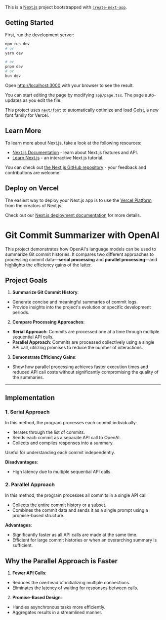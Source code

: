 This is a [Next.js](https://nextjs.org) project bootstrapped with [`create-next-app`](https://nextjs.org/docs/app/api-reference/cli/create-next-app).

## Getting Started

First, run the development server:

```bash
npm run dev
# or
yarn dev

# or
pnpm dev
# or
bun dev
```

Open [http://localhost:3000](http://localhost:3000) with your browser to see the result.

You can start editing the page by modifying `app/page.tsx`. The page auto-updates as you edit the file.

This project uses [`next/font`](https://nextjs.org/docs/app/building-your-application/optimizing/fonts) to automatically optimize and load [Geist](https://vercel.com/font), a new font family for Vercel.

## Learn More

To learn more about Next.js, take a look at the following resources:

- [Next.js Documentation](https://nextjs.org/docs) - learn about Next.js features and API.
- [Learn Next.js](https://nextjs.org/learn) - an interactive Next.js tutorial.

You can check out [the Next.js GitHub repository](https://github.com/vercel/next.js) - your feedback and contributions are welcome!

## Deploy on Vercel

The easiest way to deploy your Next.js app is to use the [Vercel Platform](https://vercel.com/new?utm_medium=default-template&filter=next.js&utm_source=create-next-app&utm_campaign=create-next-app-readme) from the creators of Next.js.

Check out our [Next.js deployment documentation](https://nextjs.org/docs/app/building-your-application/deploying) for more details.

# Git Commit Summarizer with OpenAI

This project demonstrates how OpenAI's language models can be used to summarize Git commit histories. It compares two different approaches to processing commit data—**serial processing** and **parallel processing**—and highlights the efficiency gains of the latter.

## Project Goals

1.  **Summarize Git Commit History**:

- Generate concise and meaningful summaries of commit logs.
- Provide insights into the project's evolution or specific development periods.

2.  **Compare Processing Approaches**:

- **Serial Approach**: Commits are processed one at a time through multiple sequential API calls.
- **Parallel Approach**: Commits are processed collectively using a single API call, utilizing promises to reduce the number of interactions.

3.  **Demonstrate Efficiency Gains**:

- Show how parallel processing achieves faster execution times and reduced API call costs without significantly compromising the quality of the summaries.

---

## Implementation

### 1. **Serial Approach**

In this method, the program processes each commit individually:

- Iterates through the list of commits.
- Sends each commit as a separate API call to OpenAI.
- Collects and compiles responses into a summary.

Useful for understanding each commit independently.

**Disadvantages**:

- High latency due to multiple sequential API calls.

### 2. **Parallel Approach**

In this method, the program processes all commits in a single API call:

- Collects the entire commit history or a subset.
- Combines the commit data and sends it as a single prompt using a promise-based structure.

**Advantages**:

- Significantly faster as all API calls are made at the same time.
- Efficient for large commit histories or when an overarching summary is sufficient.

## Why the Parallel Approach is Faster

1.  **Fewer API Calls**:

- Reduces the overhead of initializing multiple connections.
- Eliminates the latency of waiting for responses between calls.

2.  **Promise-Based Design**:

- Handles asynchronous tasks more efficiently.
- Aggregates results in a streamlined manner.
